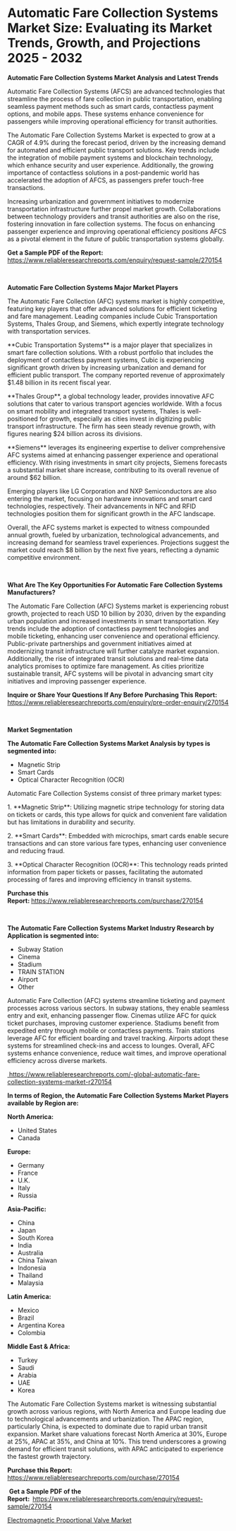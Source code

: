 <p><h1>Automatic Fare Collection Systems Market Size: Evaluating its Market Trends, Growth, and Projections 2025 - 2032</h1></p><p><strong>Automatic Fare Collection Systems Market Analysis and Latest Trends</strong></p>
<p><p>Automatic Fare Collection Systems (AFCS) are advanced technologies that streamline the process of fare collection in public transportation, enabling seamless payment methods such as smart cards, contactless payment options, and mobile apps. These systems enhance convenience for passengers while improving operational efficiency for transit authorities.</p><p>The Automatic Fare Collection Systems Market is expected to grow at a CAGR of 4.9% during the forecast period, driven by the increasing demand for automated and efficient public transport solutions. Key trends include the integration of mobile payment systems and blockchain technology, which enhance security and user experience. Additionally, the growing importance of contactless solutions in a post-pandemic world has accelerated the adoption of AFCS, as passengers prefer touch-free transactions. </p><p>Increasing urbanization and government initiatives to modernize transportation infrastructure further propel market growth. Collaborations between technology providers and transit authorities are also on the rise, fostering innovation in fare collection systems. The focus on enhancing passenger experience and improving operational efficiency positions AFCS as a pivotal element in the future of public transportation systems globally.</p></p>
<p><strong>Get a Sample PDF of the Report:&nbsp;</strong> <a href="https://www.reliableresearchreports.com/enquiry/request-sample/270154?utm_campaign=2205&utm_medium=2&utm_source=Github&utm_content=ia&utm_term=23022025&utm_id=automatic-fare-collection-systems">https://www.reliableresearchreports.com/enquiry/request-sample/270154</a></p>
<p>&nbsp;</p>
<p><strong>Automatic Fare Collection Systems Major Market Players</strong></p>
<p><p>The Automatic Fare Collection (AFC) systems market is highly competitive, featuring key players that offer advanced solutions for efficient ticketing and fare management. Leading companies include Cubic Transportation Systems, Thales Group, and Siemens, which expertly integrate technology with transportation services.</p><p>**Cubic Transportation Systems** is a major player that specializes in smart fare collection solutions. With a robust portfolio that includes the deployment of contactless payment systems, Cubic is experiencing significant growth driven by increasing urbanization and demand for efficient public transport. The company reported revenue of approximately $1.48 billion in its recent fiscal year.</p><p>**Thales Group**, a global technology leader, provides innovative AFC solutions that cater to various transport agencies worldwide. With a focus on smart mobility and integrated transport systems, Thales is well-positioned for growth, especially as cities invest in digitizing public transport infrastructure. The firm has seen steady revenue growth, with figures nearing $24 billion across its divisions.</p><p>**Siemens** leverages its engineering expertise to deliver comprehensive AFC systems aimed at enhancing passenger experience and operational efficiency. With rising investments in smart city projects, Siemens forecasts a substantial market share increase, contributing to its overall revenue of around $62 billion.</p><p>Emerging players like LG Corporation and NXP Semiconductors are also entering the market, focusing on hardware innovations and smart card technologies, respectively. Their advancements in NFC and RFID technologies position them for significant growth in the AFC landscape.</p><p>Overall, the AFC systems market is expected to witness compounded annual growth, fueled by urbanization, technological advancements, and increasing demand for seamless travel experiences. Projections suggest the market could reach $8 billion by the next five years, reflecting a dynamic competitive environment.</p></p>
<p>&nbsp;</p>
<p><strong>What Are The Key Opportunities For Automatic Fare Collection Systems Manufacturers?</strong></p>
<p><p>The Automatic Fare Collection (AFC) Systems market is experiencing robust growth, projected to reach USD 10 billion by 2030, driven by the expanding urban population and increased investments in smart transportation. Key trends include the adoption of contactless payment technologies and mobile ticketing, enhancing user convenience and operational efficiency. Public-private partnerships and government initiatives aimed at modernizing transit infrastructure will further catalyze market expansion. Additionally, the rise of integrated transit solutions and real-time data analytics promises to optimize fare management. As cities prioritize sustainable transit, AFC systems will be pivotal in advancing smart city initiatives and improving passenger experience.</p></p>
<p><strong>Inquire or Share Your Questions If Any Before Purchasing This Report:</strong> <a href="https://www.reliableresearchreports.com/enquiry/pre-order-enquiry/270154?utm_campaign=2205&utm_medium=2&utm_source=Github&utm_content=ia&utm_term=23022025&utm_id=automatic-fare-collection-systems">https://www.reliableresearchreports.com/enquiry/pre-order-enquiry/270154</a></p>
<p>&nbsp;</p>
<p><strong>Market Segmentation</strong></p>
<p><strong>The Automatic Fare Collection Systems Market Analysis by types is segmented into:</strong></p>
<p><ul><li>Magnetic Strip</li><li>Smart Cards</li><li>Optical Character Recognition (OCR)</li></ul></p>
<p><p>Automatic Fare Collection Systems consist of three primary market types: </p><p>1. **Magnetic Strip**: Utilizing magnetic stripe technology for storing data on tickets or cards, this type allows for quick and convenient fare validation but has limitations in durability and security.</p><p>2. **Smart Cards**: Embedded with microchips, smart cards enable secure transactions and can store various fare types, enhancing user convenience and reducing fraud.</p><p>3. **Optical Character Recognition (OCR)**: This technology reads printed information from paper tickets or passes, facilitating the automated processing of fares and improving efficiency in transit systems.</p></p>
<p><strong>Purchase this Report:&nbsp;</strong><a href="https://www.reliableresearchreports.com/purchase/270154?utm_campaign=2205&utm_medium=2&utm_source=Github&utm_content=ia&utm_term=23022025&utm_id=automatic-fare-collection-systems">https://www.reliableresearchreports.com/purchase/270154</a></p>
<p>&nbsp;</p>
<p><strong>The Automatic Fare Collection Systems Market Industry Research by Application is segmented into:</strong></p>
<p><ul><li>Subway Station</li><li>Cinema</li><li>Stadium</li><li>TRAIN STATION</li><li>Airport</li><li>Other</li></ul></p>
<p><p>Automatic Fare Collection (AFC) systems streamline ticketing and payment processes across various sectors. In subway stations, they enable seamless entry and exit, enhancing passenger flow. Cinemas utilize AFC for quick ticket purchases, improving customer experience. Stadiums benefit from expedited entry through mobile or contactless payments. Train stations leverage AFC for efficient boarding and travel tracking. Airports adopt these systems for streamlined check-ins and access to lounges. Overall, AFC systems enhance convenience, reduce wait times, and improve operational efficiency across diverse markets.</p></p>
<p><a href="https://www.reliableresearchreports.com/-global-automatic-fare-collection-systems-market-r270154?utm_campaign=2205&utm_medium=2&utm_source=Github&utm_content=ia&utm_term=23022025&utm_id=automatic-fare-collection-systems">&nbsp;https://www.reliableresearchreports.com/-global-automatic-fare-collection-systems-market-r270154</a></p>
<p><strong>In terms of Region, the Automatic Fare Collection Systems Market Players available by Region are:</strong></p>
<p>
    <p> <strong> North America: </strong>
        <ul>
            <li>United States</li>
            <li>Canada</li>
        </ul>
        </p> 
    <p> <strong> Europe: </strong>
        <ul>
            <li>Germany</li>
            <li>France</li>
            <li>U.K.</li>
            <li>Italy</li>
            <li>Russia</li>
        </ul>
        </p> 
    <p> <strong> Asia-Pacific: </strong>
        <ul>
            <li>China</li>
            <li>Japan</li>
            <li>South Korea</li>
            <li>India</li>
            <li>Australia</li>
            <li>China Taiwan</li>
            <li>Indonesia</li>
            <li>Thailand</li>
            <li>Malaysia</li>
        </ul>
        </p> 
    <p> <strong> Latin America: </strong>
        <ul>
            <li>Mexico</li>
            <li>Brazil</li>
            <li>Argentina Korea</li>
            <li>Colombia</li>
        </ul>
        </p> 
    <p> <strong> Middle East & Africa: </strong>
        <ul>
            <li>Turkey</li>
            <li>Saudi</li>
            <li>Arabia</li>
            <li>UAE</li>
            <li>Korea</li>
        </ul>
    </p>
    </p>
<p><p>The Automatic Fare Collection Systems market is witnessing substantial growth across various regions, with North America and Europe leading due to technological advancements and urbanization. The APAC region, particularly China, is expected to dominate due to rapid urban transit expansion. Market share valuations forecast North America at 30%, Europe at 25%, APAC at 35%, and China at 10%. This trend underscores a growing demand for efficient transit solutions, with APAC anticipated to experience the fastest growth trajectory.</p></p>
<p><strong>Purchase this Report: </strong><a href="https://www.reliableresearchreports.com/purchase/270154?utm_campaign=2205&utm_medium=2&utm_source=Github&utm_content=ia&utm_term=23022025&utm_id=automatic-fare-collection-systems">https://www.reliableresearchreports.com/purchase/270154</a></p>
<p>&nbsp;<strong>Get a Sample PDF of the Report:&nbsp;&nbsp;</strong><a href="https://www.reliableresearchreports.com/enquiry/request-sample/270154?utm_campaign=2205&utm_medium=2&utm_source=Github&utm_content=ia&utm_term=23022025&utm_id=automatic-fare-collection-systems">https://www.reliableresearchreports.com/enquiry/request-sample/270154</a></p>
<p><strong></strong></p>
<p><p><a href="https://github.com/SanjidaKhan901/Market-Research-Report-List-1/blob/main/electromagnetic-proportional-valve-market.md?utm_campaign=2205&utm_medium=2&utm_source=Github&utm_content=ia&utm_term=23022025&utm_id=automatic-fare-collection-systems">Electromagnetic Proportional Valve Market</a></p></p>